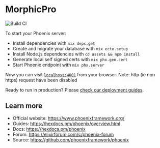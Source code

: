# MorphicPro

![Build CI](https://github.com/PolymorphicProductions/morphic.pro/workflows/Build%20CI/badge.svg?branch=master)

To start your Phoenix server:

  * Install dependencies with `mix deps.get`
  * Create and migrate your database with `mix ecto.setup`
  * Install Node.js dependencies with `cd assets && npm install`
  * Generate local self signed certs with `mix phx.gen.cert`
  * Start Phoenix endpoint with `mix phx.server`

Now you can visit [`localhost:4001`](https://localhost:4001) from your browser.
Note: http (ie non https) request have been disabled

Ready to run in production? Please [check our deployment guides](https://hexdocs.pm/phoenix/deployment.html).

## Learn more

  * Official website: https://www.phoenixframework.org/
  * Guides: https://hexdocs.pm/phoenix/overview.html
  * Docs: https://hexdocs.pm/phoenix
  * Forum: https://elixirforum.com/c/phoenix-forum
  * Source: https://github.com/phoenixframework/phoenix
